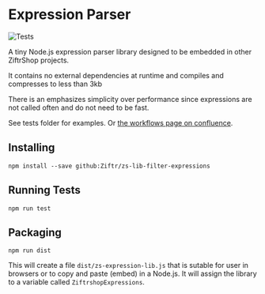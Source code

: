 # Expression Parser

![Tests](https://github.com/Ziftr/zs-lib-filter-expressions/workflows/Tests/badge.svg)

A tiny Node.js expression parser library designed to be embedded in other ZiftrShop projects.

It contains no external dependencies at runtime and compiles and compresses to less than 3kb

There is an emphasizes simplicity over performance since expressions are not called often and do not need to be fast.

See tests folder for examples. Or [the workflows page on confluence](https://airtank.atlassian.net/wiki/spaces/ENGINEERIN/pages/135692289/Workflows#Filters).

## Installing

```
npm install --save github:Ziftr/zs-lib-filter-expressions
```

## Running Tests

```
npm run test
```

## Packaging

```
npm run dist
```

This will create a file `dist/zs-expression-lib.js` that is sutable for user in browsers or to copy and paste (embed) in a Node.js. It will assign the library to a variable called `ZiftrshopExpressions`.
